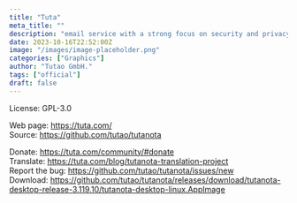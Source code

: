 ```yaml
---
title: "Tuta"
meta_title: ""
description: "email service with a strong focus on security and privacy that lets you encrypt emails, contacts and calendar entries on all your devices."
date: 2023-10-16T22:52:00Z
image: "/images/image-placeholder.png"
categories: ["Graphics"]
author: "Tutao GmbH."
tags: ["official"]
draft: false
---
```


License: GPL-3.0

Web page: https://tuta.com/  
Source: https://github.com/tutao/tutanota  

Donate: https://tuta.com/community/#donate  
Translate: https://tuta.com/blog/tutanota-translation-project  
Report the bug: https://github.com/tutao/tutanota/issues/new  
Download: https://github.com/tutao/tutanota/releases/download/tutanota-desktop-release-3.119.10/tutanota-desktop-linux.AppImage
